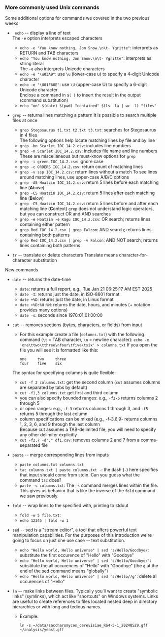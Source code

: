 

### More commonly used Unix commands

Some additional options for commands we covered in the two previous weeks

* ` echo` -- display a line of text   
  The `-e` option interprets escaped characters   
    - `echo -e "You know nothing, Jon Snow.\n\t- Ygritte"`: interprets as RETURN and TAB characters   
    - `echo "You know nothing, Jon Snow.\n\t- Ygritte"`: interprets as string literal   
  The `-e` also interprets Unicode characters   
    - `echo -e "\u03A9"`: use `\u` (lower-case u) to specify a 4-digit Unicode character 
    - `echo -e "\U01F60E"`: use `\U` (upper-case U) to specify a 6-digit Unicode character   
  Enclose a command in `$( )` to insert the result in the output (command substitution)  
    - `echo "on" $(date) $(pwd) "contained" $(ls -la | wc -l) "files"`   

* `grep` -- returns lines matching a pattern
  It is possible to search multiple files at once   
  - `grep Stegosaurus t1.txt t2.txt t3.txt`: searches for Stegosaurus in 4 files   
  The following options help locate matching lines by file and by line   
  - `grep -hn Scarlet IOC_14.2.csv`: includes line numbers   
  - `grep -n Scarlet IOC_14.2.csv`:	includes file name and line numbers
  These are miscellaneous but must-know options for `grep`
  - `grep -i green IOC_14.2.csv`: ignore case
  - `grep -c ORDERS IOC_14.2.csv`: return count of matching lines
  - `grep -v ssp IOC_14.2.csv`: return lines without a match
  To see lines around matching lines, use upper-case A/B/C options
  - `grep -A5 Hoatzin IOC_14.2.csv`: return 5 lines before each matching line (**A**bove)
  - `grep -C5 Hoatzin IOC_14.2.csv`: return 5 lines after each matching line (**B**elow)
  - `grep -C5 Hoatzin IOC_14.2.csv`: return 5 lines before and after each matching line (**C**ontext)
  `grep` does not understand logic operators, but you can construct OR and AND searches
  - `grep -e Hoatzin -e Kagu IOC_14.2.csv`: OR search; returns lines containing either pattern
  - `grep Red IOC_14.2.csv | grep Falcon`: AND search; returns lines containing both patterns
  - `grep Red IOC_14.2.csv | grep -v Falcon`: AND NOT search; returns lines containing both patterns   
 
* `tr` -- translate or delete characters
    Translate means character-for-character substitution

New commands

* `date` -- returns the date-time
  - `date`: returns a full report, e.g., Tue Jan 21 06:25:17 AM EST 2025 
  - `date -I`: returns just the date, in ISO-8601 format
  - `date +%D`: returns just the date, in Linux format
  - `date +%D:%H:%M`: returns the date, hours, and minutes (+ notation provides many options) 
  - `date -s`: seconds since 1970:01:01:00:00

* `cut` -- removes sections (bytes, characters, or fields) from input
  - For this example create a file (`columns.txt`) with the following command (`\t` = TAB character, `\n` = newline character): 
    `echo -e 'one\ttwo\tthree\nfour\tfive\tsix' > columns.txt`
  If you open the file you will see it is formatted like this:
    ```
    one     two     three
    four    five    six
    ```
  The syntax for specifying columns is quite flexible:
  - `cut -f 2 columns.txt`: get the second column (`cut` assumes columns are separated by tabs by default)
  - `cut -f1,3 columns.txt` get first and third column
  - you can also specify bounded ranges: e.g., `-f2-5` returns columns 2 through 5
  - or open ranges: e.g., `-f-3` returns columns 1 through 3, and `-f5-` returns 5 through the last column
  - column specifications can be mixed (e.g., -f-3,6,9- returns columns 1, 2, 3, 6, and 9 through the last column  
  Because cut assumes a TAB-delimited file, you will need to specify any other delimiter explicitly
  - `cut -f2,7 -d"," df1.csv`: removes columns 2 and 7 from a comma-separated file

* `paste` -- merge corresponding lines from inputs
  - `paste columns.txt columns.txt`
  - `tac columns.txt | paste columns.txt -`: the dash (`-`) here specifies that input should come from stdin. Can you guess what the command `tac` does?
  - `paste -s columns.txt`: The `-s` command merges lines within the file. This gives us behavior that is like the inverse of the `fold` command we saw previously.

* `fold` -- wrap lines to the specified with, printing to stdout
  - `fold -w 5 file.txt`:
  - `echo 12345 | fold -w 1`

* `sed` -- sed is a "stream editor", a tool that offers powerful text manipulation capabilities.  For the purposes of this introduction we're going to focus on just one use case -- text substitution.
  - `echo "Hello world, Hello universe" | sed 's/Hello/Goodbye/`: substitute the first occurence of "Hello" with "Goodbye"
  - `echo "Hello world, Hello universe" | sed 's/Hello/Goodbye/'`: substitute the all occurences of "Hello" with "Goodbye" (the `g` at the end of the sed command means "globally")
  - `echo "Hello world, Hello universe" | sed 's/Hello//g'`: delete all occurences of "Hello"

* `ln` -- make links between files.  Typically you'll want to create "symbolic links" (symlinks), which act like "shortcuts" on Windows systems. Links are useful to create references to files located nested deep in directory hierarchies or with long and tedious names. 
    - Example: 

        ```
        ln -s ~/data/saccharomyces_cerevisiae_R64-5-1_20240529.gff ~/analysis/yeast.gff
        ```
